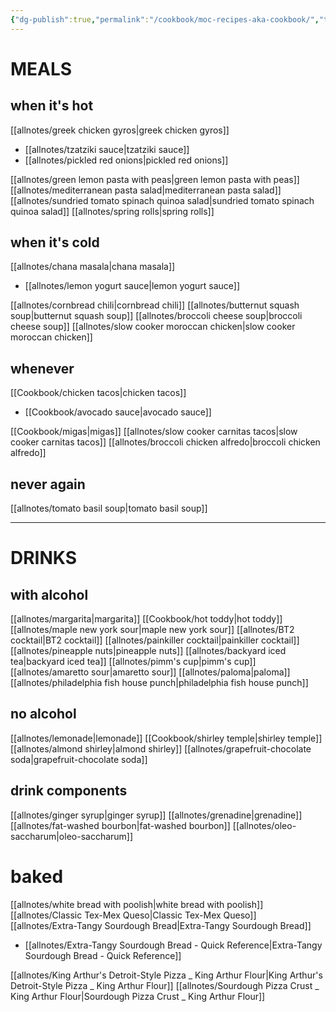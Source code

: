 ```yaml
---
{"dg-publish":true,"permalink":"/cookbook/moc-recipes-aka-cookbook/","title":"Home","tags":["gardenEntry"]}
---
```



# MEALS

## when it's hot
[[allnotes/greek chicken gyros\|greek chicken gyros]]
 - [[allnotes/tzatziki sauce\|tzatziki sauce]]
 - [[allnotes/pickled red onions\|pickled red onions]]

[[allnotes/green lemon pasta with peas\|green lemon pasta with peas]]
[[allnotes/mediterranean pasta salad\|mediterranean pasta salad]]
[[allnotes/sundried tomato spinach quinoa salad\|sundried tomato spinach quinoa salad]]
[[allnotes/spring rolls\|spring rolls]]


## when it's cold
[[allnotes/chana masala\|chana masala]]
 - [[allnotes/lemon yogurt sauce\|lemon yogurt sauce]]

[[allnotes/cornbread chili\|cornbread chili]]
[[allnotes/butternut squash soup\|butternut squash soup]]
[[allnotes/broccoli cheese soup\|broccoli cheese soup]]
[[allnotes/slow cooker moroccan chicken\|slow cooker moroccan chicken]]


## whenever
[[Cookbook/chicken tacos\|chicken tacos]]
 - [[Cookbook/avocado sauce\|avocado sauce]]

[[Cookbook/migas\|migas]]
[[allnotes/slow cooker carnitas tacos\|slow cooker carnitas tacos]]
[[allnotes/broccoli chicken alfredo\|broccoli chicken alfredo]]

## never again
[[allnotes/tomato basil soup\|tomato basil soup]]


---


# DRINKS
## with alcohol
[[allnotes/margarita\|margarita]]
[[Cookbook/hot toddy\|hot toddy]]
[[allnotes/maple new york sour\|maple new york sour]]
[[allnotes/BT2 cocktail\|BT2 cocktail]]
[[allnotes/painkiller cocktail\|painkiller cocktail]]
[[allnotes/pineapple nuts\|pineapple nuts]]
[[allnotes/backyard iced tea\|backyard iced tea]]
[[allnotes/pimm's cup\|pimm's cup]]
[[allnotes/amaretto sour\|amaretto sour]]
[[allnotes/paloma\|paloma]]
[[allnotes/philadelphia fish house punch\|philadelphia fish house punch]]

## no alcohol
[[allnotes/lemonade\|lemonade]]
[[Cookbook/shirley temple\|shirley temple]]
[[allnotes/almond shirley\|almond shirley]]
[[allnotes/grapefruit-chocolate soda\|grapefruit-chocolate soda]]

## drink components
[[allnotes/ginger syrup\|ginger syrup]]
[[allnotes/grenadine\|grenadine]]
[[allnotes/fat-washed bourbon\|fat-washed bourbon]]
[[allnotes/oleo-saccharum\|oleo-saccharum]]








# baked

[[allnotes/white bread with poolish\|white bread with poolish]]
[[allnotes/Classic Tex-Mex Queso\|Classic Tex-Mex Queso]]
[[allnotes/Extra-Tangy Sourdough Bread\|Extra-Tangy Sourdough Bread]]
 - [[allnotes/Extra-Tangy Sourdough Bread - Quick Reference\|Extra-Tangy Sourdough Bread - Quick Reference]]

[[allnotes/King Arthur's Detroit-Style Pizza _ King Arthur Flour\|King Arthur's Detroit-Style Pizza _ King Arthur Flour]]
[[allnotes/Sourdough Pizza Crust _ King Arthur Flour\|Sourdough Pizza Crust _ King Arthur Flour]]


 
 